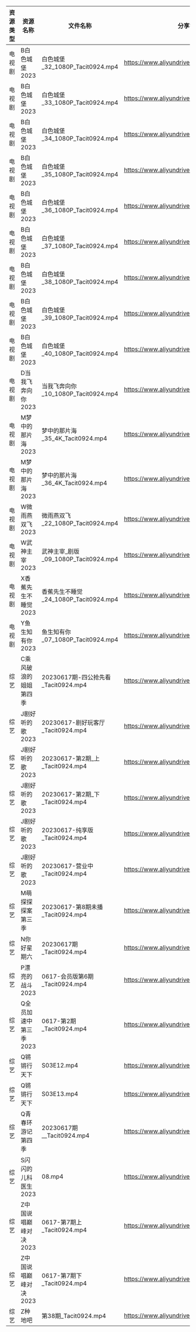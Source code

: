 | 资源类型 | 资源名称          | 文件名称                           | 分享链接                                      | 更新时间       |
| ---- | ------------- | ------------------------------ | ----------------------------------------- | ---------- |
| 电视剧  | B白色城堡2023     | 白色城堡_32_1080P_Tacit0924.mp4    | https://www.aliyundrive.com/s/RaWxk24QWV6 | 2023-06-18 |
| 电视剧  | B白色城堡2023     | 白色城堡_33_1080P_Tacit0924.mp4    | https://www.aliyundrive.com/s/RaWxk24QWV6 | 2023-06-18 |
| 电视剧  | B白色城堡2023     | 白色城堡_34_1080P_Tacit0924.mp4    | https://www.aliyundrive.com/s/RaWxk24QWV6 | 2023-06-18 |
| 电视剧  | B白色城堡2023     | 白色城堡_35_1080P_Tacit0924.mp4    | https://www.aliyundrive.com/s/RaWxk24QWV6 | 2023-06-18 |
| 电视剧  | B白色城堡2023     | 白色城堡_36_1080P_Tacit0924.mp4    | https://www.aliyundrive.com/s/RaWxk24QWV6 | 2023-06-18 |
| 电视剧  | B白色城堡2023     | 白色城堡_37_1080P_Tacit0924.mp4    | https://www.aliyundrive.com/s/RaWxk24QWV6 | 2023-06-18 |
| 电视剧  | B白色城堡2023     | 白色城堡_38_1080P_Tacit0924.mp4    | https://www.aliyundrive.com/s/RaWxk24QWV6 | 2023-06-18 |
| 电视剧  | B白色城堡2023     | 白色城堡_39_1080P_Tacit0924.mp4    | https://www.aliyundrive.com/s/RaWxk24QWV6 | 2023-06-18 |
| 电视剧  | B白色城堡2023     | 白色城堡_40_1080P_Tacit0924.mp4    | https://www.aliyundrive.com/s/RaWxk24QWV6 | 2023-06-18 |
| 电视剧  | D当我飞奔向你2023   | 当我飞奔向你_10_1080P_Tacit0924.mp4  | https://www.aliyundrive.com/s/YhMD33vkgca | 2023-06-18 |
| 电视剧  | M梦中的那片海2023   | 梦中的那片海_35_4K_Tacit0924.mp4     | https://www.aliyundrive.com/s/FuXhJiJpMjf | 2023-06-18 |
| 电视剧  | M梦中的那片海2023   | 梦中的那片海_36_4K_Tacit0924.mp4     | https://www.aliyundrive.com/s/FuXhJiJpMjf | 2023-06-18 |
| 电视剧  | W微雨燕双飞2023    | 微雨燕双飞_22_1080P_Tacit0924.mp4   | https://www.aliyundrive.com/s/Uvq8Q8wJXgg | 2023-06-18 |
| 电视剧  | W武神主宰2023     | 武神主宰_剧版_09_1080P_Tacit0924.mp4 | https://www.aliyundrive.com/s/ob4cvT33feM | 2023-06-18 |
| 电视剧  | X香蕉先生不睡觉2023  | 香蕉先生不睡觉_24_1080P_Tacit0924.mp4 | https://www.aliyundrive.com/s/sDMpNaeEsz3 | 2023-06-18 |
| 电视剧  | Y鱼生知有你2023    | 鱼生知有你_07_1080P_Tacit0924.mp4   | https://www.aliyundrive.com/s/PtcvTV9b9k4 | 2023-06-18 |
| 综艺   | C乘风破浪的姐姐第四季   | 20230617期-四公抢先看_Tacit0924.mp4  | https://www.aliyundrive.com/s/PtzrForHMqQ | 2023-06-18 |
| 综艺   | J剧好听的歌2023    | 20230617-剧好玩客厅_Tacit0924.mp4   | https://www.aliyundrive.com/s/ycqKrd2BVHK | 2023-06-18 |
| 综艺   | J剧好听的歌2023    | 20230617-第2期_上_Tacit0924.mp4   | https://www.aliyundrive.com/s/ycqKrd2BVHK | 2023-06-18 |
| 综艺   | J剧好听的歌2023    | 20230617-第2期_下_Tacit0924.mp4   | https://www.aliyundrive.com/s/ycqKrd2BVHK | 2023-06-18 |
| 综艺   | J剧好听的歌2023    | 20230617-纯享版_Tacit0924.mp4     | https://www.aliyundrive.com/s/ycqKrd2BVHK | 2023-06-18 |
| 综艺   | J剧好听的歌2023    | 20230617-营业中_Tacit0924.mp4     | https://www.aliyundrive.com/s/ycqKrd2BVHK | 2023-06-18 |
| 综艺   | M萌探探探案第三季     | 20230617-第8期未播_Tacit0924.mp4   | https://www.aliyundrive.com/s/S7KWk25DgnD | 2023-06-18 |
| 综艺   | N你好星期六        | 20230617期_Tacit0924.mp4        | https://www.aliyundrive.com/s/QGPr3eRo3pE | 2023-06-18 |
| 综艺   | P漂亮的战斗2023    | 0617-会员版第6期_Tacit0924.mp4      | https://www.aliyundrive.com/s/4dnj9Y3gcW1 | 2023-06-18 |
| 综艺   | Q全员加速中第三季2023 | 0617-第2期_Tacit0924.mp4         | https://www.aliyundrive.com/s/rnxNhpiZpVu | 2023-06-18 |
| 综艺   | Q锵锵行天下        | S03E12.mp4                     | https://www.aliyundrive.com/s/cnY7LCVPPmz | 2023-06-18 |
| 综艺   | Q锵锵行天下        | S03E13.mp4                     | https://www.aliyundrive.com/s/cnY7LCVPPmz | 2023-06-18 |
| 综艺   | Q青春环游记第四季     | 20230617期__Tacit0924.mp4       | https://www.aliyundrive.com/s/YcPwXPmrXec | 2023-06-18 |
| 综艺   | S闪闪的儿科医生2023  | 08.mp4                         | https://www.aliyundrive.com/s/dNbXNnsnN8c | 2023-06-18 |
| 综艺   | Z中国说唱巅峰对决2023 | 0617-第7期上_Tacit0924.mp4        | https://www.aliyundrive.com/s/FyoCs3Ew7BN | 2023-06-18 |
| 综艺   | Z中国说唱巅峰对决2023 | 0617-第7期下_Tacit0924.mp4        | https://www.aliyundrive.com/s/FyoCs3Ew7BN | 2023-06-18 |
| 综艺   | Z种地吧          | 第38期_Tacit0924.mp4             | https://www.aliyundrive.com/s/X646VT8wnFZ | 2023-06-18 |
